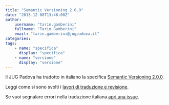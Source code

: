 ```yaml
---
title: "Semantic Versioning 2.0.0"
date: "2013-12-08T13:46:00Z"
author:
    username: "tarin.gamberini"
    fullname: "Tarin Gamberini"
    email: "tarin.gamberini@jugpadova.it"
categories:
tags:
    - name: "specifica"
      display: "specifica"
    - name: "versione"
      display: "versione"
---
```


Il JUG Padova ha tradotto in italiano la specifica [Semantic Versioning
2.0.0](http://semver.org/lang/it/).

Leggi come si sono svolti i [lavori di traduzione e
revisione](https://github.com/mojombo/semver.org/pull/71).

Se vuoi segnalare errori nella traduzione italiana [apri una
issue](https://github.com/taringamberini/semver.org/issues).
